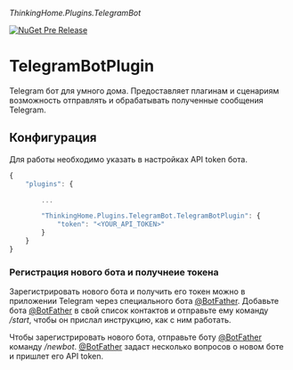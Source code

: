 *ThinkingHome.Plugins.TelegramBot*

[![NuGet Pre Release](https://img.shields.io/nuget/vpre/ThinkingHome.Plugins.TelegramBot.svg)]()

# TelegramBotPlugin

Telegram бот для умного дома. Предоставляет плагинам и сценариям возможность отправлять и обрабатывать полученные сообщения Telegram.

## Конфигурация

Для работы необходимо указать в настройках API token бота.

```js
{
    "plugins": {

        ...

        "ThinkingHome.Plugins.TelegramBot.TelegramBotPlugin": {
            "token": "<YOUR_API_TOKEN>"
        }
    }
}
```

### Регистрация нового бота и получнеие токена

Зарегистрировать нового бота и получить его токен можно в приложении Telegram через специального бота [@BotFather](http://t.me/BotFather). Добавьте бота [@BotFather](http://t.me/BotFather) в свой список контактов и отправьте ему команду */start*, чтобы он прислал инструкцию, как с ним работать.

Чтобы зарегистрировать нового бота, отправьте боту [@BotFather](http://t.me/BotFather) команду */newbot*. [@BotFather](http://t.me/BotFather) задаст несколько вопросов о новом боте и пришлет его API token.
